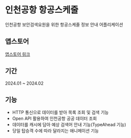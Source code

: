 # 인천공항 항공스케줄
인천공항 보안검색요원을 위한 항공스케줄 정보 안내 어플리케이션

## 앱스토어 
[앱스토어 링크](https://apps.apple.com/app/%EC%9D%B8%EC%B2%9C%EA%B3%B5%ED%95%AD-%EB%B9%84%ED%96%89%EC%8A%A4%EC%BC%80%EC%A4%84/id6476652110)

## 기간
2024.01 ~ 2024.02

## 기능
- HTTP 통신으로 데이터를 받아 목록 조회 및 검색 기능
- Open API 활용하여 인천공항 공공 데이터 조회
- 데이터를 캐시에 담아 예상 검색어 안내 기능(TypeAhead 기능) 
- 당일 탑승객 수에 따라 달라지는 애니메이션 기능

